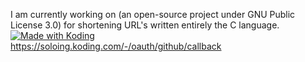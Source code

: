 I am currently working on (an open-source project under GNU Public License 3.0) for shortening URL's written entirely the C language.
<br>
<a href="https://koding.com/"> <img src="http://koding-cdn.s3.amazonaws.com/badges/made-with-koding/v1/koding_badge_SquareDark.png" srcset="http://koding-cdn.s3.amazonaws.com/badges/made-with-koding/v1/koding_badge_SquareDark.png 1x, http://koding-cdn.s3.amazonaws.com/badges/made-with-koding/v1/koding_badge_SquareDark@2x.png 2x" alt="Made with Koding" /><br>https://soloing.koding.com/-/oauth/github/callback</a>
